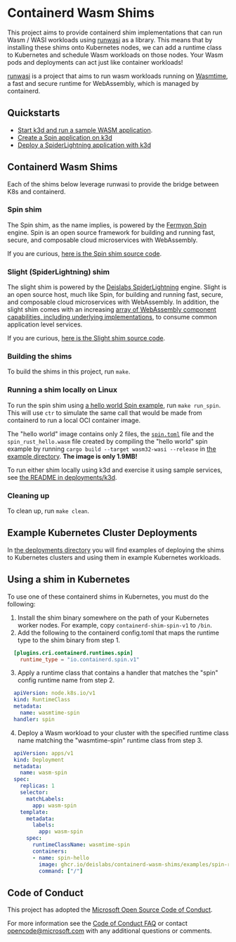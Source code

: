 # Containerd Wasm Shims
This project aims to provide containerd shim implementations that can run Wasm / WASI workloads using [runwasi](https://github.com/deislabs/runwasi) as a library. This means that by installing these shims onto Kubernetes nodes, we can add a runtime class to Kubernetes and schedule Wasm workloads on those nodes. Your Wasm pods and deployments can act just like container workloads!

[runwasi](https://github.com/deislabs/runwasi) is a project that aims to run wasm workloads running on [Wasmtime](https://wasmtime.dev/), a fast and secure runtime for WebAssembly, which is managed by containerd.

## Quickstarts

- [Start k3d and run a sample WASM application](./deployments/k3d/README.md#how-to-run-the-example).
- [Create a Spin application on k3d](./containerd-shim-spin-v1/quickstart.md)
- [Deploy a SpiderLightning application with k3d](./containerd-shim-slight-v1/quickstart.md)

## Containerd Wasm Shims
Each of the shims below leverage runwasi to provide the bridge between K8s and containerd. 

### Spin shim
The Spin shim, as the name implies, is powered by the [Fermyon Spin](https://github.com/fermyon/spin) engine. Spin is an open source framework for building and running fast, secure, and composable cloud microservices with WebAssembly.

If you are curious, [here is the Spin shim source code](./containerd-shim-spin-v1).

### Slight (SpiderLightning) shim
The slight shim is powered by the [Deislabs SpiderLightning](https://github.com/deislabs/spiderlightning) engine. Slight is an open source host, much like Spin, for building and running fast, secure, and composable cloud microservices with WebAssembly. In addition, the slight shim comes with an increasing [array of WebAssembly component capabilities, including underlying implementations](https://github.com/deislabs/spiderlightning/blob/main/docs/primer.md#spiderlightning-capabilities), to consume common application level services. 

If you are curious, [here is the Slight shim source code](./containerd-shim-slight-v1).

### Building the shims
To build the shims in this project, run `make`.

### Running a shim locally on Linux
To run the spin shim using [a hello world Spin example](./images/spin), run `make run_spin`. This will use `ctr` to simulate the same call that would be made from containerd to run a local OCI container image.

The "hello world" image contains only 2 files, the [`spin.toml`](./images/spin/spin.toml) file and the `spin_rust_hello.wasm` file created by compiling the "hello world" spin example by running `cargo build --target wasm32-wasi --release` in [the example directory](./images/spin). **The image is only 1.9MB!**

To run either shim locally using k3d and exercise it using sample services, see [the README in deployments/k3d](./deployments/k3d/README.md).

### Cleaning up
To clean up, run `make clean`.

## Example Kubernetes Cluster Deployments
In [the deployments directory](deployments) you will find examples of deploying the shims to Kubernetes clusters and using them in example Kubernetes workloads.

## Using a shim in Kubernetes
To use one of these containerd shims in Kubernetes, you must do the following:
1. Install the shim binary somewhere on the path of your Kubernetes worker nodes. For example, copy `containerd-shim-spin-v1` to  `/bin`.
2. Add the following to the containerd config.toml that maps the runtime type to the shim binary from step 1.
  ```toml
    [plugins.cri.containerd.runtimes.spin]
      runtime_type = "io.containerd.spin.v1"
  ```
3. Apply a runtime class that contains a handler that matches the "spin" config runtime name from step 2.
  ```yaml
    apiVersion: node.k8s.io/v1
    kind: RuntimeClass
    metadata:
      name: wasmtime-spin
    handler: spin
  ```
4. Deploy a Wasm workload to your cluster with the specified runtime class name matching the "wasmtime-spin" runtime class from step 3.
  ```yaml
    apiVersion: apps/v1
    kind: Deployment
    metadata:
      name: wasm-spin
    spec:
      replicas: 1
      selector:
        matchLabels:
          app: wasm-spin
      template:
        metadata:
          labels:
            app: wasm-spin
        spec:
          runtimeClassName: wasmtime-spin
          containers:
          - name: spin-hello
            image: ghcr.io/deislabs/containerd-wasm-shims/examples/spin-rust-hello:latest
            command: ["/"]
  ```

## Code of Conduct

This project has adopted the [Microsoft Open Source Code of
Conduct](https://opensource.microsoft.com/codeofconduct/).

For more information see the [Code of Conduct
FAQ](https://opensource.microsoft.com/codeofconduct/faq/) or contact
[opencode@microsoft.com](mailto:opencode@microsoft.com) with any additional questions or comments.
